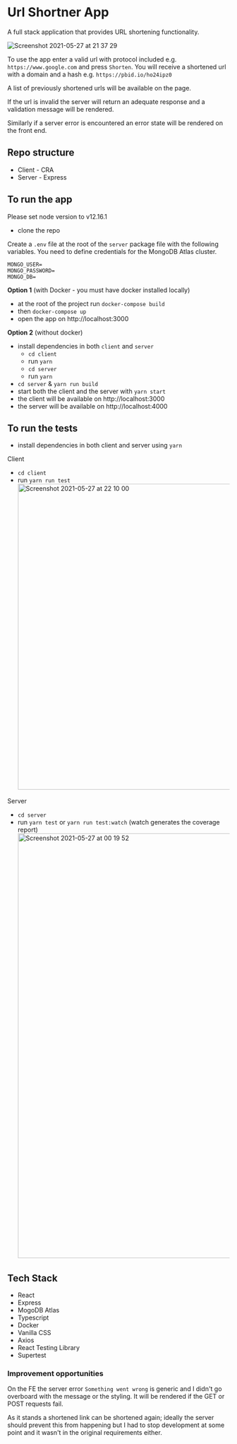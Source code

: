 # Url Shortner App

A full stack application that provides URL shortening functionality.

![Screenshot 2021-05-27 at 21 37 29](https://user-images.githubusercontent.com/19284939/119897516-69db8500-bf38-11eb-98d5-a429f83c1a92.png)

To use the app enter a valid url with protocol included e.g. `https://www.google.com` and press `Shorten`. You will receive a shortened url with a domain and a hash e.g. `https://pbid.io/ho24ipz0`

A list of previously shortened urls will be available on the page.

If the url is invalid the server will return an adequate response and a validation message will be rendered.

Similarly if a server error is encountered an error state will be rendered on the front end.

## Repo structure

- Client - CRA
- Server - Express

## To run the app

Please set node version to v12.16.1

- clone the repo

Create a `.env` file at the root of the `server` package file with the following variables.
You need to define credentials for the MongoDB Atlas cluster.

```
MONGO_USER=
MONGO_PASSWORD=
MONGO_DB=
```

**Option 1** (with Docker - you must have docker installed locally)

- at the root of the project run `docker-compose build`
- then `docker-compose up`
- open the app on http://localhost:3000

**Option 2** (without docker)

- install dependencies in both `client` and `server`
  - `cd client`
  - run `yarn`
  - `cd server`
  - run `yarn`
- `cd server` & `yarn run build`
- start both the client and the server with `yarn start`
- the client will be available on http://localhost:3000
- the server will be available on http://localhost:4000

## To run the tests

- install dependencies in both client and server using `yarn`

Client

- `cd client`
- run `yarn run test`
  <img width="692" alt="Screenshot 2021-05-27 at 22 10 00" src="https://user-images.githubusercontent.com/19284939/119897543-795ace00-bf38-11eb-8294-f785161bec23.png">

Server

- `cd server`
- run `yarn test` or `yarn run test:watch` (watch generates the coverage report)
  <img width="961" alt="Screenshot 2021-05-27 at 00 19 52" src="https://user-images.githubusercontent.com/19284939/119897546-7bbd2800-bf38-11eb-8a05-040a679d39e2.png">

## Tech Stack

- React
- Express
- MogoDB Atlas
- Typescript
- Docker
- Vanilla CSS
- Axios
- React Testing Library
- Supertest

### Improvement opportunities

On the FE the server error `Something went wrong` is generic and I didn't go overboard with the message or the styling. It will be rendered if the GET or POST requests fail.

As it stands a shortened link can be shortened again; ideally the server should prevent this from happening but I had to stop development at some point and it wasn't in the original requirements either.
